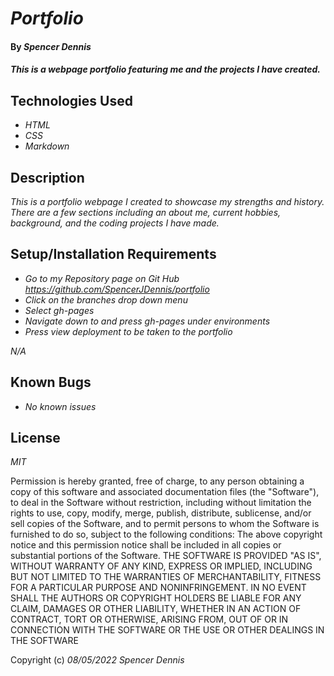 # _Portfolio_
 
#### By _**Spencer Dennis**_
 
#### _This is a webpage portfolio featuring me and the projects I have created._
 
## Technologies Used
 
* _HTML_
* _CSS_
* _Markdown_
 
 
## Description
 
_This is a portfolio webpage I created to showcase my strengths and history. There are a few sections including an about me, current hobbies, background, and the coding projects I have made._
 
## Setup/Installation Requirements
 
* _Go to my Repository page on Git Hub https://github.com/SpencerJDennis/portfolio_
* _Click on the branches drop down menu_
* _Select gh-pages_
* _Navigate down to and press gh-pages under environments_
* _Press view deployment to be taken to the portfolio_
 
_N/A_
 
## Known Bugs
 
* _No known issues_
 
## License
 
_MIT_
 
Permission is hereby granted, free of charge, to any person obtaining a copy of this software and associated documentation files (the "Software"), to deal in the Software without restriction, including without limitation the rights to use, copy, modify, merge, publish, distribute, sublicense, and/or sell copies of the Software, and to permit persons to whom the Software is furnished to do so, subject to the following conditions:
The above copyright notice and this permission notice shall be included in all copies or substantial portions of the Software.
THE SOFTWARE IS PROVIDED "AS IS", WITHOUT WARRANTY OF ANY KIND, EXPRESS OR IMPLIED, INCLUDING BUT NOT LIMITED TO THE WARRANTIES OF MERCHANTABILITY, FITNESS FOR A PARTICULAR PURPOSE AND NONINFRINGEMENT. IN NO EVENT SHALL THE AUTHORS OR COPYRIGHT HOLDERS BE LIABLE FOR ANY CLAIM, DAMAGES OR OTHER LIABILITY, WHETHER IN AN ACTION OF CONTRACT, TORT OR OTHERWISE, ARISING FROM, OUT OF OR IN CONNECTION WITH THE SOFTWARE OR THE USE OR OTHER DEALINGS IN THE SOFTWARE
 
Copyright (c) _08/05/2022_ _Spencer Dennis_